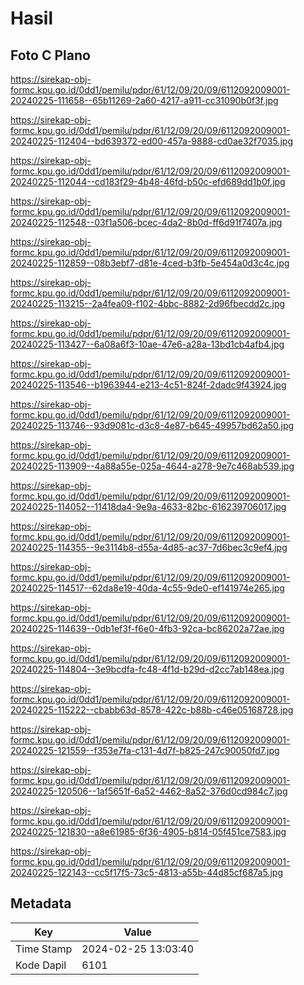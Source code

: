 # Hasil

## Foto C Plano

https://sirekap-obj-formc.kpu.go.id/0dd1/pemilu/pdpr/61/12/09/20/09/6112092009001-20240225-111658--65b11269-2a60-4217-a911-cc31090b0f3f.jpg

https://sirekap-obj-formc.kpu.go.id/0dd1/pemilu/pdpr/61/12/09/20/09/6112092009001-20240225-112404--bd639372-ed00-457a-9888-cd0ae32f7035.jpg

https://sirekap-obj-formc.kpu.go.id/0dd1/pemilu/pdpr/61/12/09/20/09/6112092009001-20240225-112044--cd183f29-4b48-46fd-b50c-efd689dd1b0f.jpg

https://sirekap-obj-formc.kpu.go.id/0dd1/pemilu/pdpr/61/12/09/20/09/6112092009001-20240225-112548--03f1a506-bcec-4da2-8b0d-ff6d91f7407a.jpg

https://sirekap-obj-formc.kpu.go.id/0dd1/pemilu/pdpr/61/12/09/20/09/6112092009001-20240225-112859--08b3ebf7-d81e-4ced-b3fb-5e454a0d3c4c.jpg

https://sirekap-obj-formc.kpu.go.id/0dd1/pemilu/pdpr/61/12/09/20/09/6112092009001-20240225-113215--2a4fea09-f102-4bbc-8882-2d96fbecdd2c.jpg

https://sirekap-obj-formc.kpu.go.id/0dd1/pemilu/pdpr/61/12/09/20/09/6112092009001-20240225-113427--6a08a6f3-10ae-47e6-a28a-13bd1cb4afb4.jpg

https://sirekap-obj-formc.kpu.go.id/0dd1/pemilu/pdpr/61/12/09/20/09/6112092009001-20240225-113546--b1963944-e213-4c51-824f-2dadc9f43924.jpg

https://sirekap-obj-formc.kpu.go.id/0dd1/pemilu/pdpr/61/12/09/20/09/6112092009001-20240225-113746--93d9081c-d3c8-4e87-b645-49957bd62a50.jpg

https://sirekap-obj-formc.kpu.go.id/0dd1/pemilu/pdpr/61/12/09/20/09/6112092009001-20240225-113909--4a88a55e-025a-4644-a278-9e7c468ab539.jpg

https://sirekap-obj-formc.kpu.go.id/0dd1/pemilu/pdpr/61/12/09/20/09/6112092009001-20240225-114052--11418da4-9e9a-4633-82bc-616239706017.jpg

https://sirekap-obj-formc.kpu.go.id/0dd1/pemilu/pdpr/61/12/09/20/09/6112092009001-20240225-114355--9e3114b8-d55a-4d85-ac37-7d6bec3c9ef4.jpg

https://sirekap-obj-formc.kpu.go.id/0dd1/pemilu/pdpr/61/12/09/20/09/6112092009001-20240225-114517--62da8e19-40da-4c55-9de0-ef141974e265.jpg

https://sirekap-obj-formc.kpu.go.id/0dd1/pemilu/pdpr/61/12/09/20/09/6112092009001-20240225-114639--0db1ef3f-f6e0-4fb3-92ca-bc86202a72ae.jpg

https://sirekap-obj-formc.kpu.go.id/0dd1/pemilu/pdpr/61/12/09/20/09/6112092009001-20240225-114804--3e9bcdfa-fc48-4f1d-b29d-d2cc7ab148ea.jpg

https://sirekap-obj-formc.kpu.go.id/0dd1/pemilu/pdpr/61/12/09/20/09/6112092009001-20240225-115222--cbabb63d-8578-422c-b88b-c46e05168728.jpg

https://sirekap-obj-formc.kpu.go.id/0dd1/pemilu/pdpr/61/12/09/20/09/6112092009001-20240225-121559--f353e7fa-c131-4d7f-b825-247c90050fd7.jpg

https://sirekap-obj-formc.kpu.go.id/0dd1/pemilu/pdpr/61/12/09/20/09/6112092009001-20240225-120506--1af5651f-6a52-4462-8a52-376d0cd984c7.jpg

https://sirekap-obj-formc.kpu.go.id/0dd1/pemilu/pdpr/61/12/09/20/09/6112092009001-20240225-121830--a8e61985-6f36-4905-b814-05f451ce7583.jpg

https://sirekap-obj-formc.kpu.go.id/0dd1/pemilu/pdpr/61/12/09/20/09/6112092009001-20240225-122143--cc5f17f5-73c5-4813-a55b-44d85cf687a5.jpg


## Metadata

| Key        | Value               |
| ---------- | ------------------- |
| Time Stamp | 2024-02-25 13:03:40 |
| Kode Dapil | 6101                |



